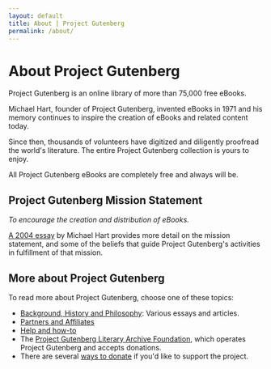 ```yaml
---
layout: default
title: About | Project Gutenberg
permalink: /about/
---
```


About Project Gutenberg
=======================

Project Gutenberg is an online library of more than 75,000 free eBooks.

Michael Hart, founder of Project Gutenberg, invented eBooks in 1971 and his memory continues to inspire the creation of eBooks and related content today.

Since then, thousands of volunteers have digitized and diligently proofread the world's literature. The entire Project Gutenberg collection is yours to enjoy.

All Project Gutenberg eBooks are completely free and always will be. 

## Project Gutenberg Mission Statement

*To encourage the creation and distribution of eBooks.*

[A 2004 essay](/about/background/mission_statement.html) by Michael Hart provides more detail on the mission statement, and some of the beliefs that guide Project Gutenberg's activities in fulfillment of that mission.

## More about Project Gutenberg
To read more about Project Gutenberg, choose one of these topics:

- [Background, History and Philosophy](/about/background/index.html): Various essays and articles.
- [Partners and Affiliates](/about/partners_affiliates.html)
- [Help and how-to](/help/)
- The [Project Gutenberg Literary Archive Foundation](/about/pglaf.html), which operates Project Gutenberg and accepts donations.
- There are several [ways to donate](/donate) if you'd like to support the project.
